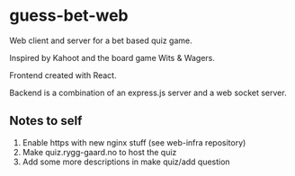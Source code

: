 # guess-bet-web
Web client and server for a bet based quiz game.

Inspired by Kahoot and the board game Wits & Wagers.

Frontend created with React.

Backend is a combination of an express.js server and a web socket server.

## Notes to self

1. Enable https with new nginx stuff (see web-infra repository)
2. Make quiz.rygg-gaard.no to host the quiz
3. Add some more descriptions in make quiz/add question
